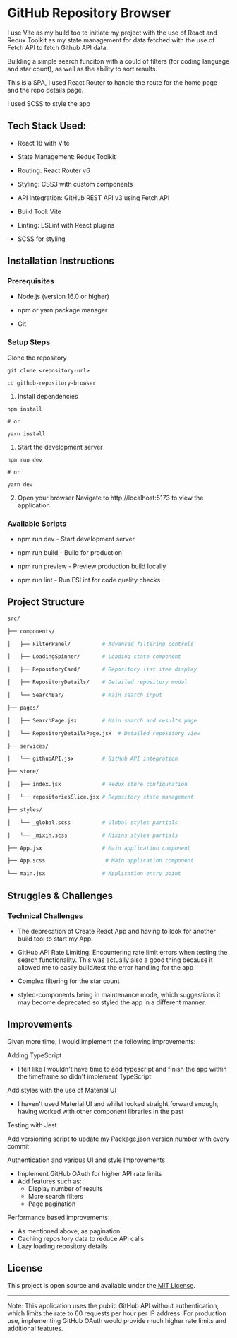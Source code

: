 GitHub Repository Browser
=========================

I use Vite as my build too to initiate my project with the use of React and Redux Toolkit as my state management for data fetched with the use of Fetch API to fetch Github API data.

Building a simple search funciton with a could of filters (for coding language and star count), as well as the ability to sort results.

This is a SPA, I used React Router to handle the route for the home page and the repo details page.

I used SCSS to style the app

Tech Stack Used:
--------------

-   React 18 with Vite

-   State Management: Redux Toolkit

-   Routing: React Router v6

-   Styling: CSS3 with custom components

-   API Integration: GitHub REST API v3 using Fetch API

-   Build Tool: Vite

-   Linting: ESLint with React plugins

-   SCSS for styling

Installation Instructions
----------------------------

### Prerequisites

-   Node.js (version 16.0 or higher)

-   npm or yarn package manager

-   Git

### Setup Steps

Clone the repository

```
git clone <repository-url>

cd github-repository-browser
```

1.  Install dependencies

```
npm install

# or

yarn install
```

1.  Start the development server

```
npm run dev

# or

yarn dev
```

2.  Open your browser Navigate to http://localhost:5173 to view the application

### Available Scripts

-   npm run dev - Start development server

-   npm run build - Build for production

-   npm run preview - Preview production build locally

-   npm run lint - Run ESLint for code quality checks

Project Structure
---------------------

```bash
src/

├── components/

│   ├── FilterPanel/          # Advanced filtering controls

│   ├── LoadingSpinner/       # Loading state component

│   ├── RepositoryCard/       # Repository list item display

│   ├── RepositoryDetails/    # Detailed repository modal

│   └── SearchBar/            # Main search input

├── pages/

│   ├── SearchPage.jsx        # Main search and results page

│   └── RepositoryDetailsPage.jsx  # Detailed repository view

├── services/

│   └── githubAPI.jsx         # GitHub API integration

├── store/

│   ├── index.jsx             # Redux store configuration

│   └── repositoriesSlice.jsx # Repository state management

├── styles/

│   └── _global.scss          # Global styles partials

│   └── _mixin.scss           # Mixins styles partials

├── App.jsx                   # Main application component

├── App.scss                   # Main application component

└── main.jsx                  # Application entry point
```

Struggles & Challenges
-------------------------

### Technical Challenges

-   The deprecation of Create React App and having to look for another build tool to start my App.

-   GitHub API Rate Limiting: Encountering rate limit errors when testing the search functionality. This was actually also a good thing because it allowed me to easily build/test the error handling for the app

-   Complex filtering for the star count

-   styled-components being in maintenance mode, which suggestions it may become deprecated so styled the app in a different manner. 

Improvements
----------------------

Given more time, I would implement the following improvements:

Adding TypeScript

-   I felt like I wouldn't have time to add typescript and finish the app within the timeframe so didn't implement TypeScript

Add styles with the use of Material UI

-   I haven't used Material UI and whilst looked straight forward enough, having worked with other component libraries in the past

Testing with Jest 

Add versioning script to update my Package,json version number with every commit

Authentication and various UI and style Improvements

-   Implement GitHub OAuth for higher API rate limits
-   Add features such as:
    -   Display number of results
    -   More search filters
    -   Page pagination

Performance based improvements:
-   As mentioned above, as pagination
-   Caching repository data to reduce API calls
-   Lazy loading repository details

License
----------

This project is open source and available under the[  MIT License](https://claude.ai/chat/LICENSE).

* * * * *

Note: This application uses the public GitHub API without authentication, which limits the rate to 60 requests per hour per IP address. For production use, implementing GitHub OAuth would provide much higher rate limits and additional features.